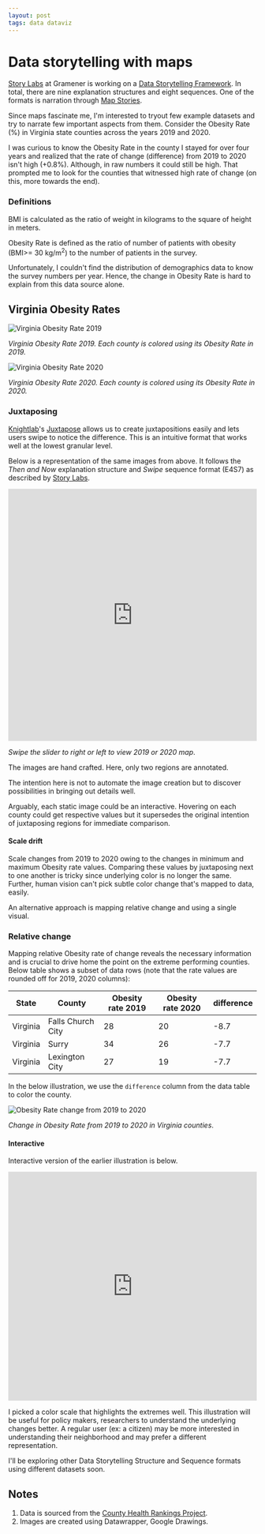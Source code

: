 ```yaml
---
layout: post
tags: data dataviz
---
```


# Data storytelling with maps

[Story Labs](https://gramener.com/storylabs/) at Gramener is working on a [Data Storytelling Framework](https://gramener.com/storylabs-publications/defining-data-storytelling). In total, there are nine explanation structures and eight sequences. One of the formats is narration through [Map Stories](https://gramener.com/storylabs-publications/map-stories).

Since maps fascinate me, I'm interested to tryout few example datasets and try to narrate few important aspects from them. Consider the Obesity Rate (%) in Virginia state counties across the years 2019 and 2020.

I was curious to know the Obesity Rate in the county I stayed for over four years and realized that the rate of change (difference) from 2019 to 2020 isn't high (+0.8%). Although, in raw numbers it could still be high. That prompted me to look for the counties that witnessed high rate of change (on this, more towards the end).

### Definitions

BMI is calculated as the ratio of weight in kilograms to the square of height in meters.

Obesity Rate is defined as the ratio of number of patients with obesity (BMI>= 30 kg/m<sup>2</sup>) to the number of patients in the survey.

Unfortunately, I couldn't find the distribution of demographics data to know the survey numbers per year. Hence, the change in Obesity Rate is hard to explain from this data source alone.

## Virginia Obesity Rates

![Virginia Obesity Rate 2019](https://i.postimg.cc/6pRpmwP0/virginia-obesity-2019.png)

*Virginia Obesity Rate 2019. Each county is colored using its Obesity Rate in 2019.*

![Virginia Obesity Rate 2020](https://i.postimg.cc/wTnB23wM/virginia-obesity-2020.png)

*Virginia Obesity Rate 2020. Each county is colored using its Obesity Rate in 2020.*

### Juxtaposing

[Knightlab](https://knightlab.northwestern.edu/)'s [Juxtapose](https://juxtapose.knightlab.com/) allows us to create juxtapositions easily and lets users swipe to notice the difference. This is an intuitive format that works well at the lowest granular level.

Below is a representation of the same images from above. It follows the _Then and Now_ explanation structure and _Swipe_ sequence format (E4S7) as described by [Story Labs](https://gramener.com/storylabs-publications/defining-data-storytelling).

<iframe frameborder="0" class="juxtapose" width="100%" height="511" src="https://cdn.knightlab.com/libs/juxtapose/latest/embed/index.html?uid=56c8ed98-8556-11eb-83c8-ebb5d6f907df"></iframe>

*Swipe the slider to right or left to view 2019 or 2020 map*.

The images are hand crafted. Here, only two regions are annotated.

The intention here is not to automate the image creation but to discover possibilities in bringing out details well.

Arguably, each static image could be an interactive. Hovering on each county could get respective values but it supersedes the original intention of juxtaposing regions for immediate comparison.

#### Scale drift

Scale changes from 2019 to 2020 owing to the changes in minimum and maximum Obesity rate values. Comparing these values by juxtaposing next to one another is tricky since underlying color is no longer the same. Further, human vision can't pick subtle color change that's mapped to data, easily.

An alternative approach is mapping relative change and using a single visual. 

### Relative change

Mapping relative Obesity rate of change reveals the necessary information and is crucial to drive home the point on the extreme performing counties. Below table shows a subset of data rows (note that the rate values are rounded off for 2019, 2020 columns):

| State | County | Obesity rate 2019 | Obesity rate 2020 | difference |
| ----- | ------ | -------------- | -------------- | ---------- |
| Virginia | Falls Church City | 28 | 20 | -8.7
| Virginia | Surry | 34 | 26 | -7.7 |
| Virginia | Lexington City | 27 | 19 | -7.7 |

In the below illustration, we use the `difference` column from the data table to color the county.

![Obesity Rate change from 2019 to 2020](https://user-images.githubusercontent.com/1143687/111248307-a54ffe00-862f-11eb-99dd-834fcbf21264.png)

*Change in Obesity Rate from 2019 to 2020 in Virginia counties*.

#### Interactive

Interactive version of the earlier illustration is below.

<iframe title="Obesity rate change in Virginia counties from 2019 to 2020" aria-label="Map" id="datawrapper-chart-aIN3l" src="https://datawrapper.dwcdn.net/aIN3l/1/" scrolling="no" frameborder="0" style="width: 0; min-width: 100% !important; border: none;" height="464"></iframe><script type="text/javascript">!function(){"use strict";window.addEventListener("message",(function(a){if(void 0!==a.data["datawrapper-height"])for(var e in a.data["datawrapper-height"]){var t=document.getElementById("datawrapper-chart-"+e)||document.querySelector("iframe[src*='"+e+"']");t&&(t.style.height=a.data["datawrapper-height"][e]+"px")}}))}();
</script>

I picked a color scale that highlights the extremes well. This illustration will be useful for policy makers, researchers to understand the underlying changes better. A regular user (ex: a citizen) may be more interested in understanding their neighborhood and may prefer a different representation.

I'll be exploring other Data Storytelling Structure and Sequence formats using different datasets soon.

## Notes

1. Data is sourced from the [County Health Rankings Project](https://www.countyhealthrankings.org/).
2. Images are created using Datawrapper, Google Drawings.
